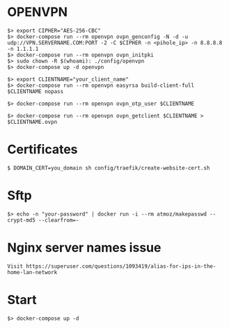 # OPENVPN

    $> export CIPHER="AES-256-CBC"
    $> docker-compose run --rm openvpn ovpn_genconfig -N -d -u udp://VPN.SERVERNAME.COM:PORT -2 -C $CIPHER -n <pihole_ip> -n 8.8.8.8 -n 1.1.1.1
    $> docker-compose run --rm openvpn ovpn_initpki
    $> sudo chown -R $(whoami): ./config/openvpn
    $> docker-compose up -d openvpn

    $> export CLIENTNAME="your_client_name"
    $> docker-compose run --rm openvpn easyrsa build-client-full $CLIENTNAME nopass

    $> docker-compose run --rm openvpn ovpn_otp_user $CLIENTNAME

    $> docker-compose run --rm openvpn ovpn_getclient $CLIENTNAME > $CLIENTNAME.ovpn

# Certificates

    $ DOMAIN_CERT=you_domain sh config/traefik/create-website-cert.sh

# Sftp

    $> echo -n "your-password" | docker run -i --rm atmoz/makepasswd --crypt-md5 --clearfrom=-

# Nginx server names issue

    Visit https://superuser.com/questions/1093419/alias-for-ips-in-the-home-lan-network
# Start

    $> docker-compose up -d

